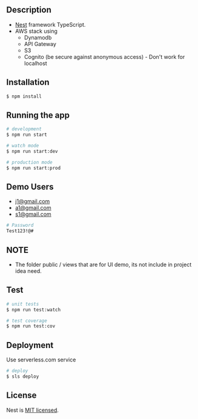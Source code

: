 ## Description

- [Nest](https://github.com/nestjs/nest) framework TypeScript.
- AWS stack using
  - Dynamodb
  - API Gateway
  - S3
  - Cognito (be secure against anonymous access) - Don't work for localhost


## Installation

```bash
$ npm install
```

## Running the app

```bash
# development
$ npm run start

# watch mode
$ npm run start:dev

# production mode
$ npm run start:prod
```


## Demo Users
- j1@gmail.com
- a1@gmail.com
- s1@gmail.com

```bash
# Password
Test123!@#
```

## NOTE

- The folder public / views that are for UI demo, its not include in project idea need.


## Test

```bash
# unit tests
$ npm run test:watch

# test coverage
$ npm run test:cov
```


## Deployment

Use serverless.com service

```bash
# deploy
$ sls deploy

```


## License

Nest is [MIT licensed](LICENSE).
